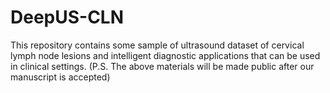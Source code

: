# DeepUS-CLN
This repository contains some sample of ultrasound dataset of cervical lymph node lesions and intelligent diagnostic applications that can be used in clinical settings.
(P.S. The above materials will be made public after our manuscript is accepted)
